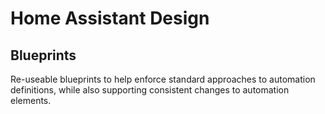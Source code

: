 # Home Assistant Design

## Blueprints
Re-useable blueprints to help enforce standard approaches to automation definitions, while also supporting consistent changes to automation elements.